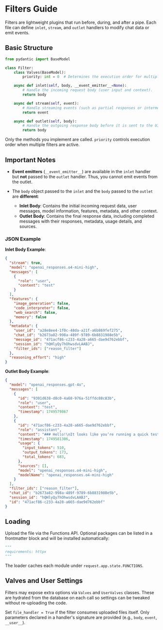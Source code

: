 # Filters Guide

Filters are lightweight plugins that run before, during, and after a pipe. Each file can define `inlet`, `stream`, and `outlet` handlers to modify chat data or emit events.

## Basic Structure

```python
from pydantic import BaseModel

class Filter:
    class Valves(BaseModel):
        priority: int = 0  # Determines the execution order for multiple filters.

    async def inlet(self, body, __event_emitter__=None):
        # Handle the incoming request body (user input and context).
        return body

    async def stream(self, event):
        # Handle streaming events (such as partial responses or intermediate actions).
        return event

    async def outlet(self, body):
        # Handle the outgoing response body before it is sent to the UI.
        return body
```

Only the methods you implement are called. `priority` controls execution order when multiple filters are active.

## Important Notes

* **Event emitters** (`__event_emitter__`) are available in the `inlet` handler but **not** passed to the `outlet` handler. Thus, you cannot emit events from the outlet.
* The `body` object passed to the `inlet` and the `body` passed to the `outlet` are **different**:

  * **Inlet Body**: Contains the initial incoming request data, user messages, model information, features, metadata, and other context.
  * **Outlet Body**: Contains the final response data, including completed messages with their responses, metadata, usage details, and sources.

### JSON Example

**Inlet Body Example**:

```json
{
  "stream": true,
  "model": "openai_responses.o4-mini-high",
  "messages": [
    {
      "role": "user",
      "content": "test"
    }
  ],
  "features": {
    "image_generation": false,
    "code_interpreter": false,
    "web_search": false,
    "memory": false
  },
  "metadata": {
    "user_id": "a28e8ee4-1f0c-48da-a21f-a6b869fef275",
    "chat_id": "b2673a82-998a-489f-9789-6b8831988e5b",
    "message_id": "471acf86-c233-4a28-a665-dae9d762ebbf",
    "session_id": "hQHlyQy7hOhwsdvLAABJ",
    "filter_ids": ["reason_filter"]
  },
  "reasoning_effort": "high"
}
```

**Outlet Body Example**:

```json
{
  "model": "openai_responses.gpt-4o",
  "messages": [
    {
      "id": "9301d638-d8c0-4a68-976a-51ffdc88c83b",
      "role": "user",
      "content": "test",
      "timestamp": 1749579867
    },
    {
      "id": "471acf86-c233-4a28-a665-dae9d762ebbf",
      "role": "assistant",
      "content": "### Hello!\nIt looks like you’re running a quick test.",
      "timestamp": 1749581306,
      "usage": {
        "input_tokens": 510,
        "output_tokens": 173,
        "total_tokens": 683,
      },
      "sources": [],
      "model": "openai_responses.o4-mini-high",
      "modelName": "openai_responses.o4-mini-high"
    }
  ],
  "filter_ids": ["reason_filter"],
  "chat_id": "b2673a82-998a-489f-9789-6b8831988e5b",
  "session_id": "hQHlyQy7hOhwsdvLAABJ",
  "id": "471acf86-c233-4a28-a665-dae9d762ebbf"
}
```

## Loading

Upload the file via the Functions API. Optional packages can be listed in a frontmatter block and will be installed automatically:

```python
"""
requirements: httpx
"""
```

The loader caches each module under `request.app.state.FUNCTIONS`.

## Valves and User Settings

Filters may expose extra options via `Valves` and `UserValves` classes. These are hydrated from the database on each call so settings can be tweaked without re-uploading the code.

Set `file_handler = True` if the filter consumes uploaded files itself. Only parameters declared in a handler's signature are provided (e.g., `body`, `event`, `__user__`).


